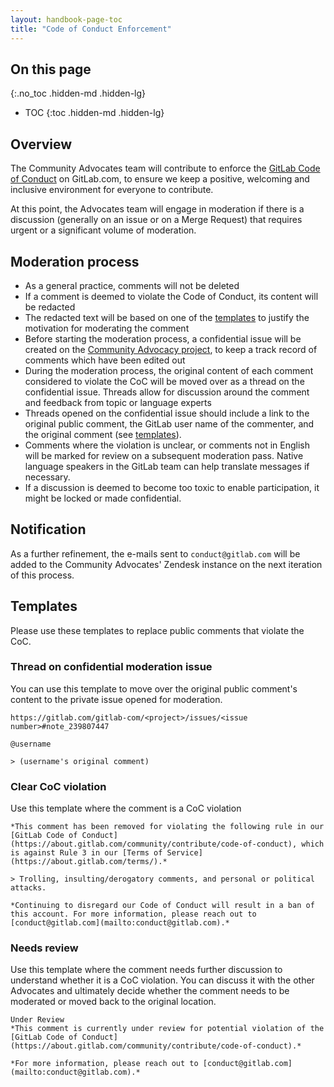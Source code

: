 ```yaml
---
layout: handbook-page-toc
title: "Code of Conduct Enforcement"
---
```


## On this page
{:.no_toc .hidden-md .hidden-lg}

- TOC
{:toc .hidden-md .hidden-lg}

## Overview

The Community Advocates team will contribute to enforce the [GitLab Code of Conduct](https://about.gitlab.com/community/contribute/code-of-conduct) on GitLab.com, to ensure we keep a positive, welcoming and inclusive environment for everyone to contribute.

At this point, the Advocates team will engage in moderation if there is a discussion (generally on an issue or on a Merge Request) that requires urgent or a significant volume of moderation.

## Moderation process

- As a general practice, comments will not be deleted
- If a comment is deemed to violate the Code of Conduct, its content will be redacted
- The redacted text will be based on one of the [templates](#templates) to justify the motivation for moderating the comment
- Before starting the moderation process, a confidential issue will be created on the [Community Advocacy project](https://gitlab.com/gitlab-com/marketing/community-relations/community-advocacy/general/issues), to keep a track record of comments which have been edited out
- During the moderation process, the original content of each comment considered to violate the CoC will be moved over as a thread on the confidential issue. Threads allow for discussion around the comment and feedback from topic or language experts
- Threads opened on the confidential issue should include a link to the original public comment, the GitLab user name of the commenter, and the original comment (see [templates](#templates)).
- Comments where the violation is unclear, or comments not in English will be marked for review on a subsequent moderation pass. Native language speakers in the GitLab team can help translate messages if necessary.
- If a discussion is deemed to become too toxic to enable participation, it might be locked or made confidential.

## Notification

As a further refinement, the e-mails sent to `conduct@gitlab.com` will be added to the Community Advocates' Zendesk instance on the next iteration of this process. 

## Templates

Please use these templates to replace public comments that violate the CoC.

### Thread on confidential moderation issue

You can use this template to move over the original public comment's content to the private issue opened for moderation.

```
https://gitlab.com/gitlab-com/<project>/issues/<issue number>#note_239807447

@username

> (username's original comment)
```

### Clear CoC violation

Use this template where the comment is a CoC violation

```
*This comment has been removed for violating the following rule in our [GitLab Code of Conduct](https://about.gitlab.com/community/contribute/code-of-conduct), which is against Rule 3 in our [Terms of Service](https://about.gitlab.com/terms/).*

> Trolling, insulting/derogatory comments, and personal or political attacks.

*Continuing to disregard our Code of Conduct will result in a ban of this account. For more information, please reach out to [conduct@gitlab.com](mailto:conduct@gitlab.com).*
```

### Needs review

Use this template where the comment needs further discussion to understand whether it is a CoC violation. You can discuss it with the other Advocates and ultimately decide whether the comment needs to be moderated or moved back to the original location.

```
Under Review
*This comment is currently under review for potential violation of the [GitLab Code of Conduct](https://about.gitlab.com/community/contribute/code-of-conduct).* 

*For more information, please reach out to [conduct@gitlab.com](mailto:conduct@gitlab.com).* 
```
